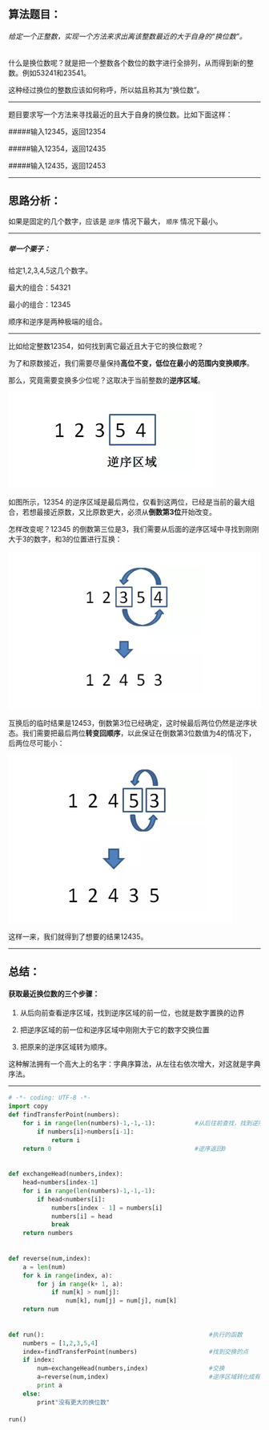 算法题目：
---


###### 给定一个正整数，实现一个方法来求出离该整数最近的大于自身的“换位数”。


什么是换位数呢？就是把一个整数各个数位的数字进行全排列，从而得到新的整数。例如53241和23541。

这种经过换位的整数应该如何称呼，所以姑且称其为“换位数”。

---

题目要求写一个方法来寻找最近的且大于自身的换位数。比如下面这样： 


#####输入12345，返回12354

#####输入12354，返回12435

#####输入12435，返回12453

---


思路分析：
--

如果是固定的几个数字，应该是 `逆序` 情况下最大， `顺序` 情况下最小。

---

##### 举一个栗子：

给定1,2,3,4,5这几个数字。

最大的组合：54321

最小的组合：12345

顺序和逆序是两种极端的组合。

---

比如给定整数12354，如何找到离它最近且大于它的换位数呢？

为了和原数接近，我们需要尽量保持**高位不变，低位在最小的范围内变换顺序**。

那么，究竟需要变换多少位呢？这取决于当前整数的**逆序区域**。

![逆序1](images/逆序1.png)

如图所示，12354 的逆序区域是最后两位，仅看到这两位，已经是当前的最大组合，若想最接近原数，又比原数更大，必须从**倒数第3位**开始改变。

怎样改变呢？12345 的倒数第三位是3，我们需要从后面的逆序区域中寻找到刚刚大于3的数字，和3的位置进行互换：

![逆序1](images/逆序2.png)

互换后的临时结果是12453，倒数第3位已经确定，这时候最后两位仍然是逆序状态。我们需要把最后两位**转变回顺序**，以此保证在倒数第3位数值为4的情况下，后两位尽可能小：

![逆序1](images/逆序3.png)

这样一来，我们就得到了想要的结果12435。

---

总结：
---

 #### 获取最近换位数的三个步骤：
1. 从后向前查看逆序区域，找到逆序区域的前一位，也就是数字置换的边界

1. 把逆序区域的前一位和逆序区域中刚刚大于它的数字交换位置

1. 把原来的逆序区域转为顺序。

这种解法拥有一个高大上的名字：字典序算法，从左往右依次增大，对这就是字典序法。

---
~~~python
# -*- coding: UTF-8 -*-
import copy
def findTransferPoint(numbers):
    for i in range(len(numbers)-1,-1,-1):           #从后往前查找，找到逆序区域的前一位
        if numbers[i]>numbers[i-1]:
            return i
    return 0                                        #逆序返回0
 
 
def exchangeHead(numbers,index):
    head=numbers[index-1]
    for i in range(len(numbers)-1,-1,-1):
        if head<numbers[i]:
            numbers[index - 1] = numbers[i]
            numbers[i] = head
            break
    return numbers
 
 
def reverse(num,index):
    a = len(num)
    for k in range(index, a):
        for j in range(k+ 1, a):
            if num[k] > num[j]:
                num[k], num[j] = num[j], num[k]
    return num
 
 
def run():                                              #执行的函数
    numbers = [1,2,3,5,4]
    index=findTransferPoint(numbers)                    #找到交换的点
    if index:
        num=exchangeHead(numbers,index)                 #交换
        a=reverse(num,index)                            #逆序区域转化成有序
        print a
    else:
        print"没有更大的换位数"
 
run()

~~~

